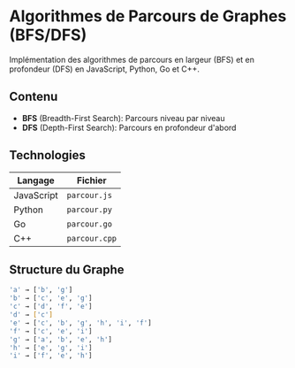 # Algorithmes de Parcours de Graphes (BFS/DFS)

Implémentation des algorithmes de parcours en largeur (BFS) et en profondeur (DFS) en JavaScript, Python, Go et C++.

## Contenu

- **BFS** (Breadth-First Search): Parcours niveau par niveau
- **DFS** (Depth-First Search): Parcours en profondeur d'abord

## Technologies

| Langage  | Fichier         |
|----------|-----------------|
| JavaScript | `parcour.js`   |
| Python   | `parcour.py`    |
| Go       | `parcour.go`    |
| C++      | `parcour.cpp`   |

## Structure du Graphe
```bash
'a' → ['b', 'g']
'b' → ['c', 'e', 'g']
'c' → ['d', 'f', 'e']
'd' → ['c']
'e' → ['c', 'b', 'g', 'h', 'i', 'f']
'f' → ['c', 'e', 'i']
'g' → ['a', 'b', 'e', 'h']
'h' → ['e', 'g', 'i']
'i' → ['f', 'e', 'h']
```
